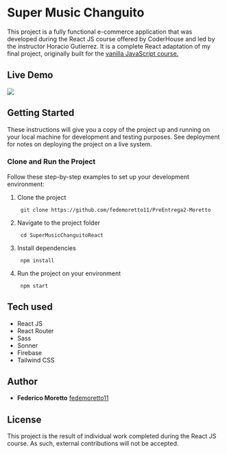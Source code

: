 # Super Music Changuito

This project is a fully functional e-commerce application that was developed during the React JS course offered by CoderHouse and led by the instructor Horacio Gutierrez. It is a complete React adaptation of my final project, originally built for the [vanilla JavaScript course.](https://github.com/fedemoretto11/SuperMusicChanguito)


## Live Demo

![](https://github.com/fedemoretto11/PreEntrega2-Moretto/blob/develop/super-music-changuito.gif)


## Getting Started

These instructions will give you a copy of the project up and running on
your local machine for development and testing purposes. See deployment
for notes on deploying the project on a live system.

### Clone and Run the Project

Follow these step-by-step examples to set up your development environment:

1. Clone the project

        git clone https://github.com/fedemoretto11/PreEntrega2-Moretto

2. Navigate to the project folder

        cd SuperMusicChanguitoReact

3. Install dependencies

        npm install

4. Run the project on your environment

        npm start


## Tech used

  - React JS
  - React Router
  - Sass
  - Sonner
  - Firebase
  - Tailwind CSS


## Author

  - **Federico Moretto**
    [fedemoretto11](https://github.com/fedemoretto11)


## License

This project is the result of individual work completed during the React JS course. As such, external contributions will not be accepted.